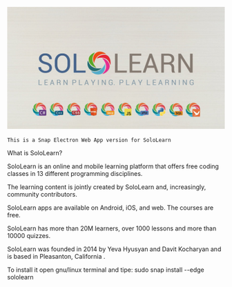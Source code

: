 ![SoloLearn](https://github.com/apolitech/SoloLearn/blob/master/sololearn.jpg?raw=true "Title")



    This is a Snap Electron Web App version for SoloLearn
   What is SoloLearn?
   
   
SoloLearn is an online and mobile learning platform that offers free coding classes in 13 different programming disciplines. 

The learning content is jointly created by SoloLearn and, increasingly, community contributors.  

SoloLearn apps are available on Android, iOS, and web.  The courses are free.  

SoloLearn has more than 20M learners, over 1000 lessons and more than 10000 quizzes.  

SoloLearn was founded in 2014 by Yeva Hyusyan and Davit Kocharyan and is based in Pleasanton, California  . 


To install it open gnu/linux terminal and tipe:
sudo snap install --edge sololearn
